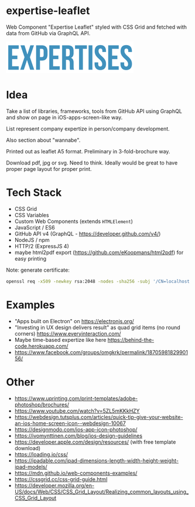 expertise-leaflet
===
Web Component "Expertise Leaflet" styled with CSS Grid and fetched with data from GitHub via GraphQL API.

![logo](/img/expertises_cut.png)

# Idea

Take a list of libraries, frameworks, tools from GitHub API using GraphQL and show on page in iOS-apps-screen-like way.

List represent company expertize in person/company development.

Also section about "wannabe".

Printed out as leaflet A5 format. Preliminary in 3-fold-brochure way.

Download pdf, jpg or svg. Need to think. Ideally would be great to have proper page layout for proper print.

# Tech Stack

- CSS Grid
- CSS Variables
- Custom Web Components (extends `HTMLElement`)
- JavaScript / ES6
- GitHub API v4 (GraphQL - https://developer.github.com/v4/)
- NodeJS / npm
- HTTP/2 (ExpressJS 4)
- maybe html2pdf export (https://github.com/eKoopmans/html2pdf) for easy printing

Note: generate certificate:

```bash
openssl req -x509 -newkey rsa:2048 -nodes -sha256 -subj '/CN=localhost' -keyout localhost-privkey.pem -out localhost-cert.pem
```

# Examples
- "Apps built on Electron" on https://electronjs.org/
- "Investing in UX design delivers result" as quad grid items (no round corners) https://www.everyinteraction.com/
- Maybe time-based expertize like here https://behind-the-code.herokuapp.com/
- https://www.facebook.com/groups/omgkrk/permalink/1870598182990156/

# Other
- https://www.uprinting.com/print-templates/adobe-photoshop/brochures/
- https://www.youtube.com/watch?v=5ZL5mKKkHZY
- https://webdesign.tutsplus.com/articles/quick-tip-give-your-website-an-ios-home-screen-icon--webdesign-10067
- https://designmodo.com/ios-app-icon-photoshop/
- https://ivomynttinen.com/blog/ios-design-guidelines
- https://developer.apple.com/design/resources/ (with free template download)
- https://loading.io/css/
- https://ipadable.com/ipad-dimensions-length-width-height-weight-ipad-models/
- https://mdn.github.io/web-components-examples/
- https://cssgrid.cc/css-grid-guide.html
- https://developer.mozilla.org/en-US/docs/Web/CSS/CSS_Grid_Layout/Realizing_common_layouts_using_CSS_Grid_Layout